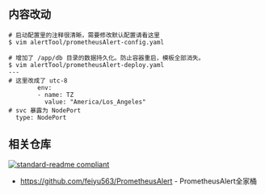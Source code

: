 ## 内容改动

```
# 启动配置里的注释很清晰，需要修改默认配置请看这里
$ vim alertTool/prometheusAlert-config.yaml
```

```
# 增加了 /app/db 目录的数据持久化。防止容器重启，模板全部消失。
$ vim alertTool/prometheusAlert-deploy.yaml
---
# 这里改成了 utc-8
        env:
        - name: TZ
          value: "America/Los_Angeles"
# svc 暴露为 NodePort
  type: NodePort
```
## 相关仓库
[![standard-readme compliant](https://img.shields.io/badge/readme%20style-standard-brightgreen.svg?style=flat-square)](https://github.com/RichardLitt/standard-readme)
* https://github.com/feiyu563/PrometheusAlert - PrometheusAlert全家桶